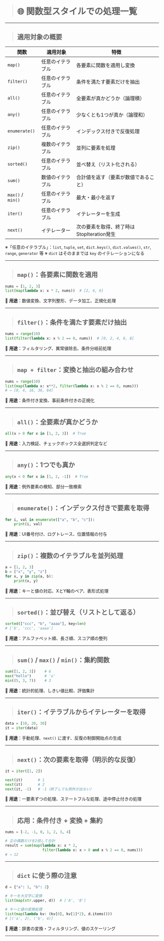 
> # 🌐 関数型スタイルでの処理一覧

---

> ## 適用対象の概要

| 関数                | 適用対象     | 特徴                          |
| ----------------- | -------- | --------------------------- |
| `map()`           | 任意のイテラブル | 各要素に関数を適用し変換                |
| `filter()`        | 任意のイテラブル | 条件を満たす要素だけを抽出               |
| `all()`           | 任意のイテラブル | 全要素が真かどうか（論理積）              |
| `any()`           | 任意のイテラブル | 少なくとも1つが真か（論理和）             |
| `enumerate()`     | 任意のイテラブル | インデックス付きで反復処理               |
| `zip()`           | 複数のイテラブル | 並列に要素を処理                    |
| `sorted()`        | 任意のイテラブル | 並べ替え（リスト化される）               |
| `sum()`           | 数値のイテラブル | 合計値を返す（要素が数値であること）          |
| `max()` / `min()` | 任意のイテラブル | 最大・最小を返す                    |
| `iter()`          | 任意のイテラブル | イテレーターを生成                   |
| `next()`          | イテレーター   | 次の要素を取得、終了時はStopIteration発生 |

※「任意のイテラブル」：`list`, `tuple`, `set`, `dict.keys()`, `dict.values()`, `str`, `range`, `generator` 等
※ `dict` はそのままでは `key` のイテレーションになる

---

> ## `map()`：各要素に関数を適用

```python
nums = [1, 2, 3]
list(map(lambda x: x * 2, nums))  # [2, 4, 6]
```

📌 **用途**：数値変換、文字列整形、データ加工、正規化処理

---

> ## `filter()`：条件を満たす要素だけ抽出

```python
nums = range(10)
list(filter(lambda x: x % 2 == 0, nums))  # [0, 2, 4, 6, 8]
```

📌 **用途**：フィルタリング、異常値除去、条件分岐前処理

---

> ## `map + filter`：変換と抽出の組み合わせ

```python
nums = range(10)
list(map(lambda x: x**2, filter(lambda x: x % 2 == 0, nums)))
# → [0, 4, 16, 36, 64]
```

📌 **用途**：条件付き変換、事前条件付きの正規化

---

> ## `all()`：全要素が真かどうか

```python
all(x > 0 for x in [1, 2, 3])  # True
```

📌 **用途**：入力検証、チェックボックス全選択判定など

---

> ## `any()`：1つでも真か

```python
any(x < 0 for x in [1, 2, -1])  # True
```

📌 **用途**：例外要素の検知、部分一致検索

---

> ## `enumerate()`：インデックス付きで要素を取得

```python
for i, val in enumerate(["a", "b", "c"]):
    print(i, val)
```

📌 **用途**：UI番号付け、ログトレース、位置情報の付与

---

> ## `zip()`：複数のイテラブルを並列処理

```python
a = [1, 2, 3]
b = ["x", "y", "z"]
for x, y in zip(a, b):
    print(x, y)
```

📌 **用途**：キーと値の対応、XとY軸のペア、表形式処理

---

> ## `sorted()`：並び替え（リストとして返る）

```python
sorted(["ccc", "b", "aaaa"], key=len)
# ['b', 'ccc', 'aaaa']
```

📌 **用途**：アルファベット順、長さ順、スコア順の整列

---

> ## `sum()` / `max()` / `min()`：集約関数

```python
sum([1, 2, 3])    # 6
max("hello")      # 'o'
min((5, 3, 7))    # 3
```

📌 **用途**：統計的処理、しきい値比較、評価集計

---

> ## `iter()`：イテラブルからイテレーターを取得

```python
data = [10, 20, 30]
it = iter(data)
```

📌 **用途**：手動処理、`next()` に渡す、反復の制御開始点の生成

---

> ## `next()`：次の要素を取得（明示的な反復）

```python
it = iter([1, 2])

next(it)       # 1
next(it)       # 2
next(it, -1)   # -1（終了しても例外が出ない）
```

📌 **用途**：一要素ずつの処理、ステートフルな処理、途中停止付きの処理

---

> ## 応用：条件付き + 変換 + 集約

```python
nums = [-2, -1, 0, 1, 2, 3, 4]

# 正の偶数だけを2倍して合計
result = sum(map(lambda x: x * 2,
                 filter(lambda x: x > 0 and x % 2 == 0, nums)))
# → 12
```

---

> ## `dict` に使う際の注意

```python
d = {"a": 1, "b": 2}

# キーを大文字に変換
list(map(str.upper, d))  # ['A', 'B']

# キーと値の変換処理
list(map(lambda kv: (kv[0], kv[1]*2), d.items()))
# [('a', 2), ('b', 4)]
```

📌 **用途**：辞書の変換・フィルタリング、値のスケーリング

---

